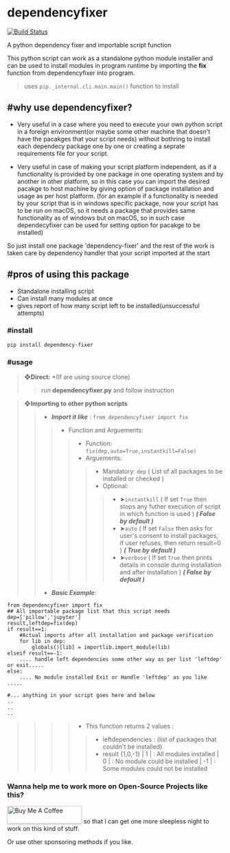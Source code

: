 # dependencyfixer
[![Build Status](https://travis-ci.com/avinashkarhana/dependency-fixer.svg?branch=master)](https://travis-ci.com/avinashkarhana/dependency-fixer)

A python dependency fixer and importable script function

This python script can work as a standalone python module installer and can be used to install modules in program runtime by importing the **fix** function from dependencyfixer into program.

>uses `pip._internal.cli.main.main()` function to install

## #why use dependencyfixer?
* Very useful in a case where you need to execute your own python script in a foreign environment(or maybe some other machine that doesn't have the pacakges that your script needs) without bothring to install each dependecy package one by one or creating a seprate requirements file for your script.

* Very useful in case of making your script platform independent, as if a functionality is provided by one package in one operating system and by another in other platform, so in this case you can import the desired pacakge to host machine by giving option of package installation and usage  as per host platform. (for an example if a functionality is needed by your script that is in windows specific package, now your script has to be run on macOS, so it needs a package that provides same functionality as of windows but on macOS, so in such case dependecyfixer can be used for setting option for pacakge to be installed)

So just install one package 'dependency-fixer' and the rest of the work is taken care by dependency handler that your script imported at the start

## #pros of using this package
* Standalone installing script
* Can install many modules at once
* gives report of how many script left to be installed(unsuccessful attempts)

### #install

`pip install dependency-fixer`

### #usage

> **❖Direct:** *(If are using source clone)
>> 	 run **dependencyfixer.py** and follow instruction

> **❖Importing to other python scripts**
>> * ***Import it like*** :
>> `from dependencyfixer import fix`
>>>* Function and Arguements:
>>> >* Function: `fix(dep,auto=True,instantkill=False)`
>>> >* Arguements: 
>>>> >* Mandatory: `dep` ( List of all packages to be installed or checked )
>>>> >* Optional: 
>>>>> >* ➤`instantkill` ( If set `True` then stops any futher execution of script in which function is used ) ***( False by default )***
>>>>> >* ➤`auto` ( If set `False` then asks for user's consent to install packages, if user refuses, then return result=0 )  ***( True by default )***
>>>>> >* ➤`verbose` ( If set `True` then prints details in console during installation and after installation ) ***( False by default )***
>>* ***Basic Example***:
```
from dependencyfixer import fix
## All importable package list that this script needs
dep=['pillow','jupyter']
result,leftdep=fix(dep)
if result==1:
    #Actual imports after all installation and package verification
    for lib in dep:
        globals()[lib] = importlib.import_module(lib)
elseif result==-1:
    .... handle left dependencies some other way as per list 'leftdep' or exit.....
else:
    .... No module installed Exit or Handle 'leftdep' as you like ..... 
 
#... anything in your script goes here and below
..
..
..
```
>>>>* This function returns 2 values :
>>>> > * leftdependencies : (list of packages that couldn't be installed)
>>>> > * result {1,0,-1} 
>>>>> | 1   | :   All modules installed
>>>>> | 0   | :   No module could be installed
>>>>> | -1 | :   Some modules could not be installed


### Wanna help me to work more on Open-Source Projects like this?
<a href="https://www.buymeacoffee.com/avinashkarhana" target="_blank"><img src="https://www.buymeacoffee.com/assets/img/custom_images/orange_img.png" alt="Buy Me A Coffee" style="height: 41px !important;width: 174px !important;box-shadow: 0px 3px 2px 0px rgba(190, 190, 190, 0.5) !important;-webkit-box-shadow: 0px 3px 2px 0px rgba(190, 190, 190, 0.5) !important;" ></a> so that I can get one more sleepless night to work on this kind of stuff.

Or use other sponsoring methods if you like.
